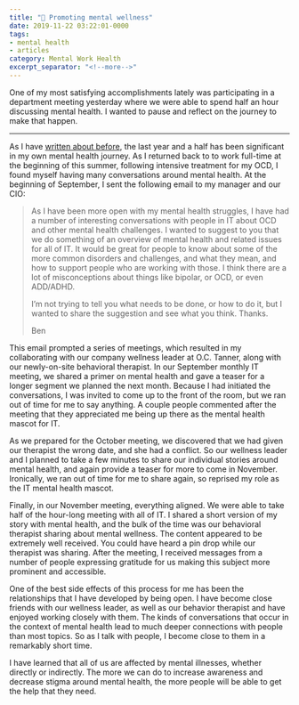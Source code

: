```yaml
---
title: "💮 Promoting mental wellness"
date: 2019-11-22 03:22:01-0000
tags:
- mental health
- articles
category: Mental Work Health
excerpt_separator: "<!--more-->"
---
```


One of my most satisfying accomplishments lately was participating in a department meeting yesterday where we were able to spend half an hour discussing mental health. I wanted to pause and reflect on the journey to make that happen.

<!--more-->
***

As I have [written about before](https://www.bennorris.org/categories/mental-health/), the last year and a half has been significant in my own mental health journey. As I returned back to to work full-time at the beginning of this summer, following intensive treatment for my OCD, I found myself having many conversations around mental health. At the beginning of September, I sent the following email to my manager and our CIO:

> As I have been more open with my mental health struggles, I have had a number of interesting conversations with people in IT about OCD and other mental health challenges. I wanted to suggest to you that we do something of an overview of mental health and related issues for all of IT. It would be great for people to know about some of the more common disorders and challenges, and what they mean, and how to support people who are working with those. I think there are a lot of misconceptions about things like bipolar, or OCD, or even ADD/ADHD.
> 
> I’m not trying to tell you what needs to be done, or how to do it, but I wanted to share the suggestion and see what you think. Thanks.
> 
> Ben

This email prompted a series of meetings, which resulted in my collaborating with our company wellness leader at O.C. Tanner, along with our newly-on-site behavioral therapist. In our September monthly IT meeting, we shared a primer on mental health and gave a teaser for a longer segment we planned the next month. Because I had initiated the conversations, I was invited to come up to the front of the room, but we ran out of time for me to say anything. A couple people commented after the meeting that they appreciated me being up there as the mental health mascot for IT.

As we prepared for the October meeting, we discovered that we had given our therapist the wrong date, and she had a conflict. So our wellness leader and I planned to take a few minutes to share our individual stories around mental health, and again provide a teaser for more to come in November. Ironically, we ran out of time for me to share again, so reprised my role as the IT mental health mascot.

Finally, in our November meeting, everything aligned. We were able to take half of the hour-long meeting with all of IT. I shared a short version of my story with mental health, and the bulk of the time was our behavioral therapist sharing about mental wellness. The content appeared to be extremely well received. You could have heard a pin drop while our therapist was sharing. After the meeting, I received messages from a number of people expressing gratitude for us making this subject more prominent and accessible.

One of the best side effects of this process for me has been the relationships that I have developed by being open. I have become close friends with our wellness leader, as well as our behavior therapist and have enjoyed working closely with them. The kinds of conversations that occur in the context of mental health lead to much deeper connections with people than most topics. So as I talk with people, I become close to them in a remarkably short time.

I have learned that all of us are affected by mental illnesses, whether directly or indirectly. The more we can do to increase awareness and decrease stigma around mental health, the more people will be able to get the help that they need.
